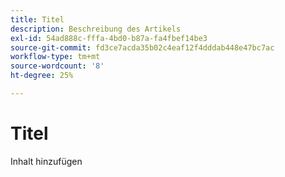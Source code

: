 ```yaml
---
title: Titel
description: Beschreibung des Artikels
exl-id: 54ad888c-fffa-4bd0-b87a-fa4fbef14be3
source-git-commit: fd3ce7acda35b02c4eaf12f4dddab448e47bc7ac
workflow-type: tm+mt
source-wordcount: '8'
ht-degree: 25%

---
```


# Titel

Inhalt hinzufügen
